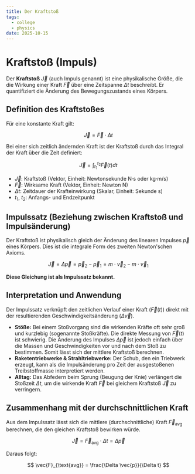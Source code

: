 ```yaml
---
title: Der Kraftstoß
tags:
  - college
  - physics
date: 2025-10-15
---
```


# Kraftstoß (Impuls)

Der **Kraftstoß** $\vec{J}$ (auch Impuls genannt) ist eine physikalische Größe, die die Wirkung einer Kraft $\vec{F}$ über eine Zeitspanne $\Delta t$ beschreibt. Er quantifiziert die Änderung des Bewegungszustands eines Körpers.

## Definition des Kraftstoßes

Für eine konstante Kraft gilt:

$$
\vec{J} = \vec{F} \cdot \Delta t
$$

Bei einer sich zeitlich ändernden Kraft ist der Kraftstoß durch das Integral der Kraft über die Zeit definiert:

$$
\vec{J} = \int_{t_1}^{t_2} \vec{F}(t)  dt
$$

*   $\vec{J}$: Kraftstoß (Vektor, Einheit: Newtonsekunde $\text{N·s}$ oder $\text{kg·m/s}$)
*   $\vec{F}$: Wirksame Kraft (Vektor, Einheit: Newton $\text{N}$)
*   $\Delta t$: Zeitdauer der Krafteinwirkung (Skalar, Einheit: Sekunde $\text{s}$)
*   $t_1$, $t_2$: Anfangs- und Endzeitpunkt

## Impulssatz (Beziehung zwischen Kraftstoß und Impulsänderung)

Der Kraftstoß ist physikalisch gleich der Änderung des linearen Impulses $\vec{p}$ eines Körpers. Dies ist die integrale Form des zweiten Newton'schen Axioms.

$$
\vec{J} = \Delta \vec{p} = \vec{p}_2 - \vec{p}_1 = m \cdot \vec{v}_2 - m \cdot \vec{v}_1
$$

**Diese Gleichung ist als Impulssatz bekannt.**

## Interpretation und Anwendung

Der Impulssatz verknüpft den zeitlichen Verlauf einer Kraft ($\vec{F}(t)$) direkt mit der resultierenden Geschwindigkeitsänderung ($\Delta \vec{v}$).

*   **Stöße:** Bei einem Stoßvorgang sind die wirkenden Kräfte oft sehr groß und kurzlebig (sogenannte Stoßkräfte). Die direkte Messung von $\vec{F}(t)$ ist schwierig. Die Änderung des Impulses $\Delta \vec{p}$ ist jedoch einfach über die Massen und Geschwindigkeiten vor und nach dem Stoß zu bestimmen. Somit lässt sich der mittlere Kraftstoß berechnen.
*   **Raketentriebwerke & Strahltriebwerke:** Der Schub, den ein Triebwerk erzeugt, kann als die Impulsänderung pro Zeit der ausgestoßenen Treibstoffmasse interpretiert werden.
*   **Alltag:** Das Abfedern beim Sprung (Beugung der Knie) verlängert die Stoßzeit $\Delta t$, um die wirkende Kraft $\vec{F}$ bei gleichem Kraftstoß $\vec{J}$ zu verringern.

## Zusammenhang mit der durchschnittlichen Kraft

Aus dem Impulssatz lässt sich die mittlere (durchschnittliche) Kraft $\vec{F}_{\text{avg}}$ berechnen, die den gleichen Kraftstoß bewirken würde.

$$
\vec{J} = \vec{F}_{\text{avg}} \cdot \Delta t = \Delta \vec{p}
$$

Daraus folgt:

$$
\vec{F}_{\text{avg}} = \frac{\Delta \vec{p}}{\Delta t}
$$
